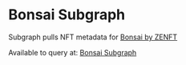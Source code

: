# Bonsai Subgraph

Subgraph pulls NFT metadata for [Bonsai by ZENFT](https://www.zenft.xyz/)

Available to query at: [Bonsai Subgraph](https://thegraph.com/hosted-service/subgraph/tomfutago/bonsai)
